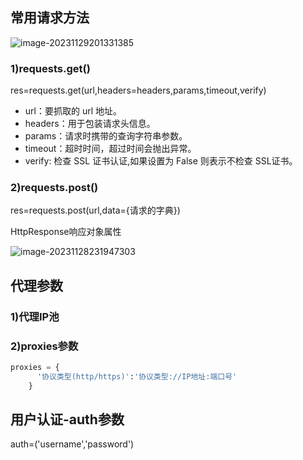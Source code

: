 ## 常用请求方法

![image-20231129201331385](C:\Users\zjc6\AppData\Roaming\Typora\typora-user-images\image-20231129201331385.png)

### 1)requests.get()

res=requests.get(url,headers=headers,params,timeout,verify)

- url：要抓取的 url 地址。
- headers：用于包装请求头信息。
- params：请求时携带的查询字符串参数。
- timeout：超时时间，超过时间会抛出异常。
- verify: 检查 SSL 证书认证,如果设置为 False 则表示不检查 SSL证书。

### 2)requests.post()

res=requests.post(url,data={请求的字典})



HttpResponse响应对象属性

![image-20231128231947303](C:\Users\zjc6\AppData\Roaming\Typora\typora-user-images\image-20231128231947303.png)



## 代理参数

### 1)代理IP池

### 2)proxies参数

```py
proxies = {
      '协议类型(http/https)':'协议类型://IP地址:端口号'
    }
```

## 用户认证-auth参数

auth=('username','password')